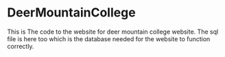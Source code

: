 # DeerMountainCollege

This is The code to the website for deer mountain college website. The sql file is here too which is the database needed for the website to function correctly.
